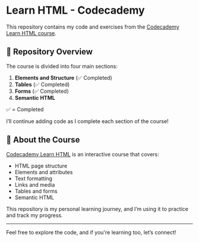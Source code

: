 # Learn HTML - Codecademy

This repository contains my code and exercises from the [Codecademy Learn HTML course](https://www.codecademy.com/enrolled/courses/learn-html).

## 📂 Repository Overview

The course is divided into four main sections:

1. **Elements and Structure** (✅ Completed)
2. **Tables** (✅ Completed)
3. **Forms** (✅ Completed)
4. **Semantic HTML**

✅ = Completed

I’ll continue adding code as I complete each section of the course!

## 🚀 About the Course

[Codecademy Learn HTML](https://www.codecademy.com/enrolled/courses/learn-html) is an interactive course that covers:

- HTML page structure
- Elements and attributes
- Text formatting
- Links and media
- Tables and forms
- Semantic HTML

This repository is my personal learning journey, and I’m using it to practice and track my progress.

---

Feel free to explore the code, and if you're learning too, let’s connect!
